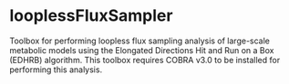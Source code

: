 # looplessFluxSampler
Toolbox for performing loopless flux sampling analysis of large-scale metabolic models using the Elongated Directions Hit and Run on a Box (EDHRB) algorithm. This toolbox requires COBRA v3.0 to be installed for performing this analysis.
